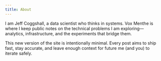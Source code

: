 ```yaml
---
title: About
---
```


I am Jeff Coggshall, a data scientist who thinks in systems. Vox Menthe is where I keep public notes on the technical problems I am exploring—analytics, infrastructure, and the experiments that bridge them.

This new version of the site is intentionally minimal. Every post aims to ship fast, stay accurate, and leave enough context for future me (and you) to iterate safely.
